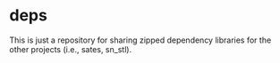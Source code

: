 # deps

This is just a repository for sharing zipped dependency libraries for the other projects (i.e., sates, sn_stl).
